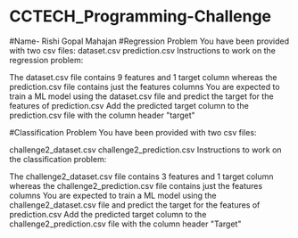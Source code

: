 # CCTECH_Programming-Challenge
#Name- Rishi Gopal Mahajan
#Regression Problem
You have been provided with two csv files:
dataset.csv
prediction.csv
Instructions to work on the regression problem:

The dataset.csv file contains 9 features and 1 target column whereas the prediction.csv file contains just the features columns
You are expected to train a ML model using the dataset.csv file and predict the target for the features of prediction.csv
Add the predicted target column to the prediction.csv file with the column header "target"

#Classification Problem
You have been provided with two csv files:

challenge2_dataset.csv
challenge2_prediction.csv
Instructions to work on the classification problem:

The challenge2_dataset.csv file contains 3 features and 1 target column whereas the challenge2_prediction.csv file contains just the features columns
You are expected to train a ML model using the challenge2_dataset.csv file and predict the target for the features of prediction.csv
Add the predicted target column to the challenge2_prediction.csv file with the column header "Target"
